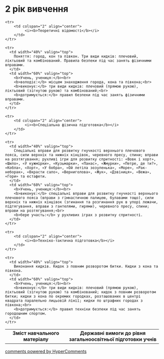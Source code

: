 <div id="hypercomments_widget" class="js-hypercomments-widget invisible"></div>

2 рік вивчення
=============================

<table>
  <body>
    <tr>
      <td width="40%" align="center">
        <b>Зміст навчального матеріалу</b>
      </td>
      <td width="60%" align="center" valign="top">
        <b>Державні вимоги до рівня загальноосвітньої підготовки учнів</b>
      </td>
    </tr>

    <tr>
    	<td colspan="2" align="center">
    		 <i><b>Теоретичні відомості</b></i>
    	</td>
    </tr>

    <tr>
      <td width="40%" valign="top">
        Поняття: город, кон та півкон. Три види кидків: плечовий, ліктьовий та комбінований. Правила безпеки під час занять фізичними вправами.
      </td>
      <td width="60%" valign="top">
        <b>Учень, учениця:</b><br>
        <b>володіє:</b> місцем знаходження города, кона та півкона;<br>
        <b>виконує:</b> три види кидків: плечовий (прямою рукою), ліктьовий (зігнутою рукою) та комбінований;<br>
        <b>дотримується:</b> правил безпеки під час занять фізичними вправами.
      </td>
    </tr>

    <tr>
    	<td colspan="2" align="center">
    		 <i><b>Спеціальна фізична підготовка</b></i>
    	</td>
    </tr>

    <tr>
      <td width="40%" valign="top">
       	Спеціальні вправи для розвитку гнучкості верхнього плечового пояса, сили верхніх та нижніх кінцівок, черевного пресу, спини; вправи на розтягування; рухливі ігри для розвитку спритності: «Вовк і хорт», «Шило», «У кужмірки», «Кузьмарки», «Панас», «Жмурки», «Петре, де ти?», «Кобла», «Хорт», «У бобра», «Ой летіла зозуленька», «Море», «Рак-неборак», «Вкрасти сало», «Верниголова», «Жук», «Дзвіниця», «Вежа», «Гори» та естафети.
      </td>
      <td width="60%" valign="top">
      	<b>Учень, учениця:</b><br>
        <b>виконує:</b> спеціальні вправи для розвитку гнучкості верхнього плечового пояса (вправи з гімнастичною палицею, булавами тощо), сили верхніх та нижніх кінцівок (згинання та розгинання рук в упорі лежачи, підтягування, вправи з гантелями, гирями), черевного пресу, спини; вправи на розтягування;<br> 
        <b>бере участь:</b> у рухливих іграх з розвитку спритності.
      </td>
    </tr>

    <tr>
    	<td colspan="2" align="center">
    		 <i><b>Техніко-тактична підготовка</b></i>
    	</td>
    </tr>

    <tr>
      <td width="40%" valign="top">
        Виконання кидків. Кидок з повним розворотом битки. Кидки з кона та півкона.
      </td>
      <td width="60%" valign="top">
      	<b>Учень, учениця:</b><br>
		<b>виконує:</b> три види кидків: плечовий (прямою рукою), ліктьовий (зігнутою рукою) та комбінований; кидок з повним розворотом битки; кидки з кона по окремих городках, розташованих в центрі квадрата паралельно лицьовій лінії; кидки по штрафних городах з півкона;<br>
		<b>дотримується:</b> правил техніки безпеки під час занять городошним спортом.
      </td>
    </tr>
  </body>
</table>

<div class="js-hypercomments-container">
    <a href="http://hypercomments.com" class="hc-link" title="comments widget">comments powered by HyperComments</a>
</div>